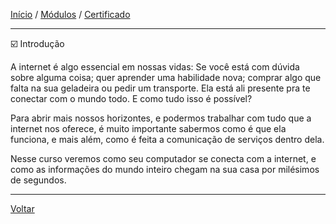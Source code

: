 [Início](https://github.com/Thalyalm/rocketseat-trilha-conectar) /
[Módulos](https://github.com/Thalyalm/rocketseat-trilha-conectar/tree/main/modulos) /
[Certificado](https://github.com/Thalyalm/rocketseat-trilha-conectar/tree/main/certificado/certificado-trilha-conectar.pdf)

---

:ballot_box_with_check: Introdução

A internet é algo essencial em nossas vidas: Se você está com dúvida sobre alguma coisa; quer aprender uma habilidade nova; comprar algo que falta na sua geladeira ou pedir um transporte. Ela está ali presente pra te conectar com o mundo todo. E como tudo isso é possível?

Para abrir mais nossos horizontes, e podermos trabalhar com tudo que a internet nos oferece, é muito importante sabermos como é que ela funciona, e mais além, como é feita a comunicação de serviços dentro dela.

Nesse curso veremos como seu computador se conecta com a internet, e como as informações do mundo inteiro chegam na sua casa por milésimos  de segundos.

---

[Voltar](https://github.com/Thalyalm/rocketseat-trilha-conectar/tree/main/modulos/internet-roteadores-e-servidores)